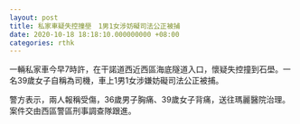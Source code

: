 ```yaml
---
layout: post
title: 私家車疑失控撞壆　1男1女涉妨礙司法公正被捕
date: 2020-10-18 18:18:10.000000000 +08:00
categories: rthk
---
```


一輛私家車今早7時許，在干諾道西近西區海底隧道入口，懷疑失控撞到石壆。一名39歲女子自稱為司機，車上1男1女涉嫌妨礙司法公正被捕。

警方表示，兩人報稱受傷，36歲男子胸痛、39歲女子背痛，送往瑪麗醫院治理。案件交由西區警區刑事調查隊跟進。
